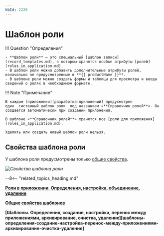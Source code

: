 ```yaml
---
kbId: 2220
---
```


# Шаблон роли

!!! Question "Определения"

    - **Шаблон роли** — это специальный [шаблон записи](record_templates.md), в котором хранятся особые атрибуты [ролей](roles_in_application.md).
    - В шаблон роли можно добавить дополнительные атрибуты ролей, изначально не предусмотренные в **{{ productName }}**.
    - В шаблоне роли можно создать формы и таблицы для просмотра и ввода сведений о ролях в необходимом формате.

!!! Note "Примечание"

    В каждом [приложении][разработка-приложений] предусмотрен один _системный шаблон роли_ под названием «**Справочник ролей**». Он создается автоматически при создании приложения.

    В шаблоне «**Справочник ролей**» хранятся все [роли для приложения](roles_in_application.md).

    Удалить или создать новый шаблон роли нельзя.

## Свойства шаблона роли

У шаблона роли предусмотрены только [общие свойства](template_common_properties.md).

_![Свойства шаблона роли](role_templates_properties.png)_

--8<-- "related_topics_heading.md"

**[Роли в приложении. Определения, настройка, объединение, удаление](roles_in_application.md)** 

**[Общие свойства шаблонов](template_common_properties.md)**

**[Шаблоны. Определения, создание, настройка, перенос между приложениями, архивирование, очистка, удаление][шаблоны-определения-создание-настройка-перенос-между-приложениями-архивирование-очистка-удаление]**
